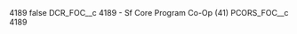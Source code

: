 <?xml version="1.0" encoding="UTF-8"?>
<CustomMetadata xmlns="http://soap.sforce.com/2006/04/metadata" xmlns:xsi="http://www.w3.org/2001/XMLSchema-instance" xmlns:xsd="http://www.w3.org/2001/XMLSchema">
    <label>4189</label>
    <protected>false</protected>
    <values>
        <field>DCR_FOC__c</field>
        <value xsi:type="xsd:string">4189 - Sf Core Program Co-Op (41)</value>
    </values>
    <values>
        <field>PCORS_FOC__c</field>
        <value xsi:type="xsd:string">4189</value>
    </values>
</CustomMetadata>
